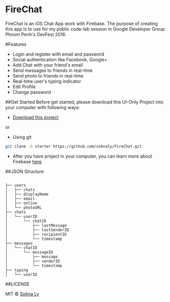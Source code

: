 # FireChat
FireChat is an iOS Chat App work with Firebase. The purpose of creating this app is to use for my public code-lab session in Google Developer Group Phnom Penh's DevFest 2016. 

#Features
- Login and register with email and password
- Social authentication like Facebook, Google+
- Add Chat with your friend's email
- Send messages to friends in real-time 
- Send photo to friends in real-time
- Real-time user's typing indicator 
- Edit Profile
- Change password

##Get Started
Before get started, please download this UI-Only Project into your computer with following ways:

- [Download this project](https://github.com/soknaly/FireChat/archive/starter.zip)

or

- Using git 

```bash
git clone -b starter https://github.com/soknaly/FireChat.git
```
- After you have project in your computer, you can learn more about Firebase [here](https://firebase.google.com/docs/ios/setup)

##JSON Structure 
```

├── users
│   ├── chats
│   ├── displayName
│   ├── email
│   ├── online
│   └── photoURL
├── chats
│   └── userID
│       └── chatID
│           ├── lastMessage
│           ├── lastSenderID
│           ├── recipientID
│           └── timestamp
├── messages
│   └── chatID
│       └── messageID
│           ├── message
│           ├── senderID
│           └── timestamp
├── typing
│   └── userID

```

##LICENSE

MIT © [Sokna Ly](https://www.linkedin.com/in/soknaly)
